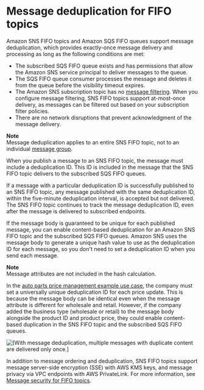 # Message deduplication for FIFO topics<a name="fifo-message-dedup"></a>

 Amazon SNS FIFO topics and Amazon SQS FIFO queues support message deduplication, which provides exactly\-once message delivery and processing as long as the following conditions are met:
+ The subscribed SQS FIFO queue exists and has permissions that allow the Amazon SNS service principal to deliver messages to the queue\.
+ The SQS FIFO queue consumer processes the message and deletes it from the queue before the visibility timeout expires\.
+ The Amazon SNS subscription topic has no [message filtering](fifo-message-filtering.md)\. When you configure message filtering, SNS FIFO topics support at\-most\-once delivery, as messages can be filtered out based on your subscription filter policies\.
+ There are no network disruptions that prevent acknowledgment of the message delivery\.

**Note**  
Message deduplication applies to an entire SNS FIFO topic, not to an individual [message group](fifo-message-grouping.md)\.

When you publish a message to an SNS FIFO topic, the message must include a deduplication ID\. This ID is included in the message that the SNS FIFO topic delivers to the subscribed SQS FIFO queues\.

If a message with a particular deduplication ID is successfully published to an SNS FIFO topic, any message published with the same deduplication ID, within the five\-minute deduplication interval, is accepted but not delivered\. The SNS FIFO topic continues to track the message deduplication ID, even after the message is delivered to subscribed endpoints\.

If the message body is guaranteed to be unique for each published message, you can enable content\-based deduplication for an Amazon SNS FIFO topic and the subscribed SQS FIFO queues\. Amazon SNS uses the message body to generate a unique hash value to use as the deduplication ID for each message, so you don't need to set a deduplication ID when you send each message\.

**Note**  
Message attributes are not included in the hash calculation\.

In the [auto parts price management example use case](fifo-example-use-case.md), the company must set a universally unique deduplication ID for each price update\. This is because the message body can be identical even when the message attribute is different for wholesale and retail\. However, if the company added the business type \(wholesale or retail\) to the message body alongside the product ID and product price, they could enable content\-based duplication in the SNS FIFO topic and the subscribed SQS FIFO queues\.

![\[With message deduplication, multiple messages with duplicate content are delivered only once.\]](http://docs.aws.amazon.com/sns/latest/dg/images/sns-fifo-dedup.png)

In addition to message ordering and deduplication, SNS FIFO topics support message server\-side encryption \(SSE\) with AWS KMS keys, and message privacy via VPC endpoints with AWS PrivateLink\. For more information, see [Message security for FIFO topics](fifo-message-security.md)\.